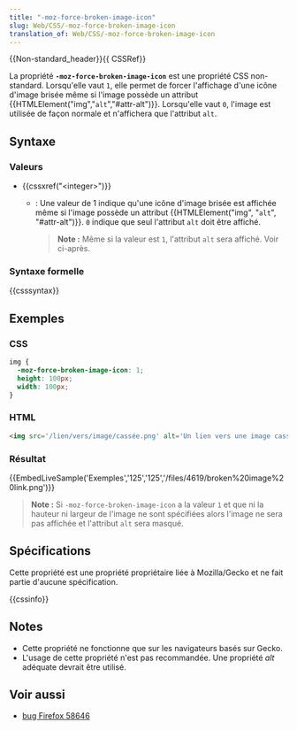 ```yaml
---
title: "-moz-force-broken-image-icon"
slug: Web/CSS/-moz-force-broken-image-icon
translation_of: Web/CSS/-moz-force-broken-image-icon
---
```


{{Non-standard_header}}{{ CSSRef}}

La propriété **`-moz-force-broken-image-icon`** est une propriété CSS non-standard. Lorsqu'elle vaut `1`, elle permet de forcer l'affichage d'une icône d'image brisée même si l'image possède un attribut {{HTMLElement("img","<code>alt</code>","#attr-alt")}}. Lorsqu'elle vaut `0`, l'image est utilisée de façon normale et n'affichera que l'attribut `alt`.

## Syntaxe

### Valeurs

- {{cssxref("&lt;integer&gt;")}}

  - : Une valeur de 1 indique qu'une icône d'image brisée est affichée même si l'image possède un attribut {{HTMLElement("img", "<code>alt</code>", "#attr-alt")}}. `0` indique que seul l'attribut `alt` doit être affiché.

    > **Note :** Même si la valeur est `1`, l'attribut `alt` sera affiché. Voir ci-après.

### Syntaxe formelle

{{csssyntax}}

## Exemples

### CSS

```css
img {
  -moz-force-broken-image-icon: 1;
  height: 100px;
  width: 100px;
}
```

### HTML

```html
<img src='/lien/vers/image/cassée.png' alt='Un lien vers une image cassée'>
```

### Résultat

{{EmbedLiveSample('Exemples','125','125','/files/4619/broken%20image%20link.png')}}

> **Note :** Si `-moz-force-broken-image-icon` a la valeur `1` et que ni la hauteur ni largeur de l'image ne sont spécifiées alors l'image ne sera pas affichée et l'attribut `alt` sera masqué.

## Spécifications

Cette propriété est une propriété propriétaire liée à Mozilla/Gecko et ne fait partie d'aucune spécification.

{{cssinfo}}

## Notes

- Cette propriété ne fonctionne que sur les navigateurs basés sur Gecko.
- L'usage de cette propriété n'est pas recommandée. Une propriété _alt_ adéquate devrait être utilisé.

## Voir aussi

- [bug Firefox 58646](https://bugzil.la/58646)
